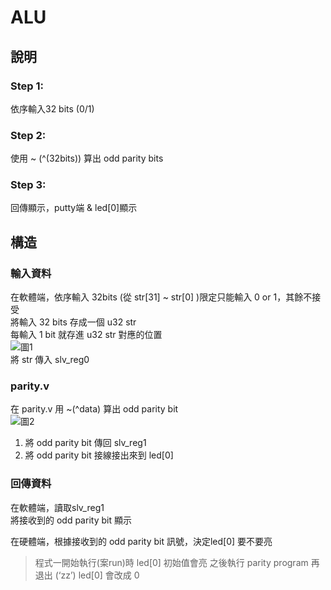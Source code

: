# ALU  
## 說明  
### Step 1:  
依序輸入32 bits (0/1)  
### Step 2:
使用 ~ (^(32bits)) 算出 odd parity bits  
### Step 3:  
回傳顯示，putty端 & led[0]顯示  
## 構造  
### 輸入資料  
在軟體端，依序輸入 32bits (從 str[31] ~ str[0] )限定只能輸入 0 or 1，其餘不接受  
將輸入 32 bits 存成一個 u32 str   
每輸入 1 bit 就存進 u32 str 對應的位置   
![圖1](images/圖1.PNG)  
將 str 傳入 slv_reg0  
### parity.v     
在 parity.v 用 ~(^data) 算出 odd parity bit  
![圖2](images/圖2.PNG)  
1. 將 odd parity bit 傳回 slv_reg1  
2. 將 odd parity bit 接線接出來到 led[0]  
### 回傳資料  
在軟體端，讀取slv_reg1  
將接收到的 odd parity bit 顯示  
   
在硬體端，根據接收到的 odd parity bit 訊號，決定led[0] 要不要亮  
>程式一開始執行(案run)時 led[0] 初始值會亮
>之後執行 parity program 再退出 (‘zz’) led[0] 會改成 0
